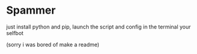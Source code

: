 # Spammer

just install python and pip, launch the script and config in the terminal your selfbot

(sorry i was bored of make a readme)
